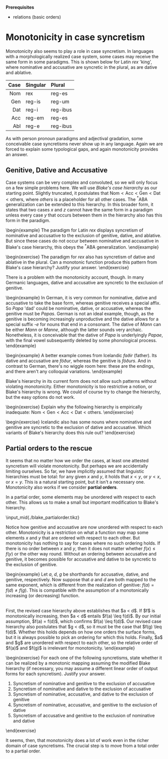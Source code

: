 **Prerequisites**

- relations (basic orders)

# Monotonicity in case syncretism

Monotonicity also seems to play a role in case syncretism.
In languages with a morphologically realized case system, some cases may receive the same form in some paradigms.
This is shown below for Latin *rex* 'king', where nominative and accusative are syncretic in the plural, as are dative and ablative.

| Case | Singular | Plural   | 
| --:  | :--      | :--      | 
| Nom  | rex      | reg-es   | 
| Gen  | reg-is   | reg-um   | 
| Dat  | reg-i    | reg-ibus | 
| Acc  | reg-em   | reg-es   | 
| Abl  | reg-e    | reg-ibus | 

As with person pronoun paradigms and adjectival gradation, some conceivable case syncretisms never show up in any language. 
Again we are forced to explain some typological gaps, and again monotonicity provides an answer.

## Genitive, Dative and Accusative

Case systems can be very complex and convoluted, so we will only focus on a few simple problems here.
We will use *Blake's case hierarchy* as our starting point.
Slightly truncated, it postulates that
$\text{Nom} <
\text{Acc} <
\text{Gen} <
\text{Dat} <
\text{others}$,
where *others* is a placeholder for all other cases.
The $^*$ABA generalization can be extended to this hierarchy.
In this broader form, it states that two cases $x$ and $z$ cannot have the same form in a paradigm unless every case $y$ that occurs between them in the hierarchy also has this form in the paradigm.

\begin{example}
The paradigm for Latin <i>rex</i> displays syncretism of nominative and accusative to the exclusion of genitive, dative, and ablative.
But since these cases do not occur between nominative and accusative in Blake's case hierarchy, this obeys the $^*$ABA generalization.
\end{example}

\begin{exercise}
The paradigm for <i>rex</i> also has syncretism of dative and ablative in the plural.
Can a monotonic function produce this pattern from Blake's case hierarchy?
Justify your answer.
\end{exercise}

There is a problem with the monotonicity account, though.
In many Germanic languages, dative and accusative are syncretic to the exclusion of genitive.

\begin{example}
In German, it is very common for nominative, dative and accusative to take the base form, whereas genitive receives a special affix.
So <i>Papa</i> 'dad' could be nominative, dative, or accusative, whereas the genitive must be <i>Papas</i>.
German is not an ideal example, though, as the genitive is becoming increasingly unproductive and the dative allows for a special suffix <i>-e</i> for nouns that end in a consonant.
The dative of <i>Mann</i> can be either <i>Mann</i> or <i>Manne</i>, although the latter sounds very archaic.
Nonetheless, it is conceivable that the dative of <i>Papa</i> is underlyingly <i>Papae</i>, with the final vowel subsequently deleted by some phonological process.
\end{example}

\begin{example}
A better example comes from Icelandic <i>faðir</i> (father).
Its dative and accusative are <i>föður</i>, whereas the genitive is <i>föðurs</i>.
And in contrast to German, there's no wiggle room here: these are the endings, and there aren't any colloquial variations.
\end{example}

Blake's hierarchy in its current form does not allow such patterns without violating monotonicity.
Either monotonicity is too restrictive a notion, or Blake's hierarchy is wrong.
We could of course try to change the hierarchy, but the easy options do not work.

\begin{exercise}
Explain why the following hierarchy is empirically inadequate:
$\text{Nom} <
\text{Gen} <
\text{Acc} <
\text{Dat} <
\text{others}$.
\end{exercise}

\begin{exercise}
Icelandic also has some nouns where nominative and genitive are syncretic to the exclusion of dative and accusative.
Which variants of Blake's hierarchy does this rule out?
\end{exercise}

## Partial orders to the rescue

It seems that no matter how we order the cases, at least one attested syncretism will violate monotonicity.
But perhaps we are accidentally limiting ourselves.
So far, we have implicitly assumed that linguistic hierarchies must be total: for any given $x$ and $y$, it holds that $x < y$, or $y < x$, or $x = y$.
This is a natural starting point, but it isn't a necessary one.
Monotonicity also works if we consider **partial orders**.

In a partial order, some elements may be unordered with respect to each other.
This allows us to make a small but important modification to Blake's hierarchy.

\input_mid{./blake_partialorder.tikz}

Notice how genitive and accusative are now unordered with respect to each other.
Monotonicity is a restriction on what a function may map some elements $x$ and $y$ that are ordered with respect to each other.
But monotonicity has nothing to say for cases where no such ordering holds.
If there is no order between $x$ and $y$, then it does not matter whether $f(x) \leq f(y)$ or the other way round.
Without an ordering between accusative and genitive, it becomes possible for accusative and dative to be syncretic to the exclusion of genitive.

\begin{example}
Let $a$, $d$, $g$ be shorthands for accusative, dative, and genitive, respectively.
Now suppose that $a$ and $d$ are both mapped to the same exponent, which is different from the realization of genitive: $f(a) = f(d) \neq f(g)$.
This is compatible with the assumption of a monotonically increasing (or decreasing) function.

<br>
First, the revised case hierarchy above establishes that $a < d$.
If $f$ is monotonically increasing, then $a < d$ entails $f(a) \leq f(d)$.
By our initial assumption, $f(a) = f(d)$, which confirms $f(a) \leq f(d)$.
Our revised case hierarchy also postulates that $g < d$, so it must be the case that $f(g) \leq f(d)$.
Whether this holds depends on how one orders the surface forms, but it is always possible to pick an ordering for which this holds.
Finally, $a$ and $g$ are unordered with respect to each other, so the relative order of $f(a)$ and $f(g)$ is irrelevant for monotonicity.
\end{example}

\begin{exercise}
For each one of the following syncretisms, state whether it can be realized by a monotonic mapping assuming the modified Blake hierarchy (if necessary, you may assume a different linear order of output forms for each syncretism).
Justify your answer.

<ol>
<li>Syncretism of nominative and genitive to the exclusion of accusative</li>
<li>Syncretism of nominative and dative to the exclusion of accusative</li>
<li>Syncretism of nominative, accusative, and dative to the exclusion of genitive</li>
<li>Syncretism of nominative, accusative, and genitive to the exclusion of dative</li>
<li>Syncretism of accusative and genitive to the exclusion of nominative and dative</li>
</ol>
\end{exercise}

It seems, then, that monotonicity does a lot of work even in the richer domain of case syncretisms.
The crucial step is to move from a total order to a partial order.
